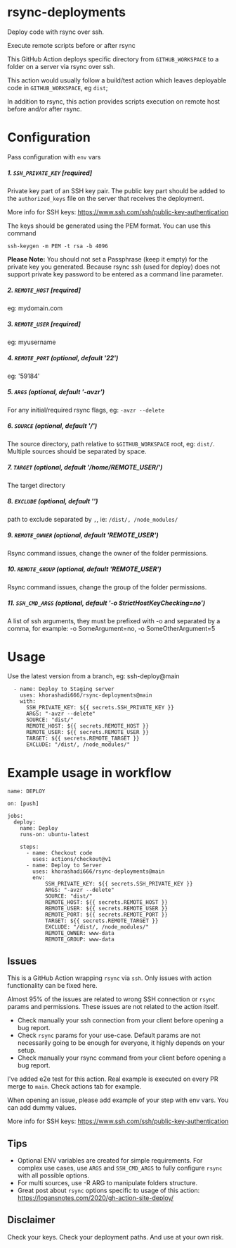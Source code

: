 # rsync-deployments

Deploy code with rsync over ssh.

Execute remote scripts before or after rsync

This GitHub Action deploys specific directory from `GITHUB_WORKSPACE` to a folder on a server via rsync over ssh.

This action would usually follow a build/test action which leaves deployable code in `GITHUB_WORKSPACE`, eg `dist`;

In addition to rsync, this action provides scripts execution on remote host before and/or after rsync.

# Configuration

Pass configuration with `env` vars

##### 1. `SSH_PRIVATE_KEY` [required]

Private key part of an SSH key pair.
The public key part should be added to the `authorized_keys` file on the server that receives the deployment.

More info for SSH keys: https://www.ssh.com/ssh/public-key-authentication

The keys should be generated using the PEM format. You can use this command

```
ssh-keygen -m PEM -t rsa -b 4096
```
**Please Note:** You should not set a Passphrase (keep it empty) for the private key you generated.
Because rsync ssh (used for deploy) does not support private key password to be entered as a command line parameter.

##### 2. `REMOTE_HOST` [required]

eg: mydomain.com

##### 3. `REMOTE_USER` [required]

eg: myusername

##### 4. `REMOTE_PORT` (optional, default '22')

eg: '59184'

##### 5. `ARGS` (optional, default '-avzr')

For any initial/required rsync flags, eg: `-avzr --delete`

##### 6. `SOURCE` (optional, default '/')

The source directory, path relative to `$GITHUB_WORKSPACE` root, eg: `dist/`.
Multiple sources should be separated by space.

##### 7. `TARGET` (optional, default '/home/REMOTE_USER/')

The target directory

##### 8. `EXCLUDE` (optional, default '')

path to exclude separated by `,`, ie: `/dist/, /node_modules/`

##### 9. `REMOTE_OWNER` (optional, default 'REMOTE_USER')

Rsync command issues, change the owner of the folder permissions.

##### 10. `REMOTE_GROUP` (optional, default 'REMOTE_USER')

Rsync command issues, change the group of the folder permissions.

##### 11. `SSH_CMD_ARGS` (optional, default '-o StrictHostKeyChecking=no')

A list of ssh arguments, they must be prefixed with -o and separated by a comma, for example: -o SomeArgument=no, -o SomeOtherArgument=5


# Usage

Use the latest version from a branch, eg: ssh-deploy@main

```
  - name: Deploy to Staging server
    uses: khorashadi666/rsync-deployments@main
    with:
      SSH_PRIVATE_KEY: ${{ secrets.SSH_PRIVATE_KEY }}
      ARGS: "-avzr --delete"
      SOURCE: "dist/"
      REMOTE_HOST: ${{ secrets.REMOTE_HOST }}
      REMOTE_USER: ${{ secrets.REMOTE_USER }}
      TARGET: ${{ secrets.REMOTE_TARGET }}
      EXCLUDE: "/dist/, /node_modules/"

```

# Example usage in workflow

```
name: DEPLOY

on: [push]

jobs:
  deploy:
    name: Deploy
    runs-on: ubuntu-latest

    steps:
      - name: Checkout code
        uses: actions/checkout@v1
      - name: Deploy to Server
        uses: khorashadi666/rsync-deployments@main
        env:
            SSH_PRIVATE_KEY: ${{ secrets.SSH_PRIVATE_KEY }}
            ARGS: "-avzr --delete"
            SOURCE: "dist/"
            REMOTE_HOST: ${{ secrets.REMOTE_HOST }}
            REMOTE_USER: ${{ secrets.REMOTE_USER }}
            REMOTE_PORT: ${{ secrets.REMOTE_PORT }} 
            TARGET: ${{ secrets.REMOTE_TARGET }}
            EXCLUDE: "/dist/, /node_modules/"
            REMOTE_OWNER: www-data
            REMOTE_GROUP: www-data
```

## Issues

This is a GitHub Action wrapping `rsync` via `ssh`. Only issues with action functionality can be fixed here.

Almost 95% of the issues are related to wrong SSH connection or `rsync` params and permissions.
These issues are not related to the action itself.

- Check manually your ssh connection from your client before opening a bug report.
- Check `rsync` params for your use-case. Default params are not necessarily going to be enough for everyone, it highly depends on your setup.
- Check manually your rsync command from your client before opening a bug report.

I've added e2e test for this action.
Real example is executed on every PR merge to `main`.
Check actions tab for example.

When opening an issue, please add example of your step with env vars. You can add dummy values.

More info for SSH keys: https://www.ssh.com/ssh/public-key-authentication

## Tips

- Optional ENV variables are created for simple requirements.
For complex use cases, use `ARGS` and `SSH_CMD_ARGS` to fully configure `rsync` with all possible options.
- For multi sources, use -R ARG to manipulate folders structure.
- Great post about `rsync` options specific to usage of this action: https://logansnotes.com/2020/gh-action-site-deploy/


## Disclaimer

Check your keys. Check your deployment paths. And use at your own risk.
